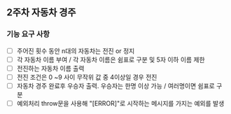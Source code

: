 ## 2주차 자동차 경주

### 기능 요구 사항

- [ ] 주어진 횟수 동안 n대의 자동차는 전진 or 정지
- [ ] 각 자동차 이름 부여 / 각 자동차 이름은 쉼표로 구분 및 5자 이하 이름 제한
- [ ] 전진하는 자동차 이름 출력
- [ ] 전진 조건은 0 ~9 사이 무작위 값 중 4이상일 경우 전진
- [ ] 자동차 경주 완료후 우승자 출력. 우승자는 한명 이상 가능 / 여러명이면 쉼표로 구분
- [ ] 예외처리  throw문을 사용해 "[ERROR]"로 시작하는 메시지를 가지는 예외를 발생
